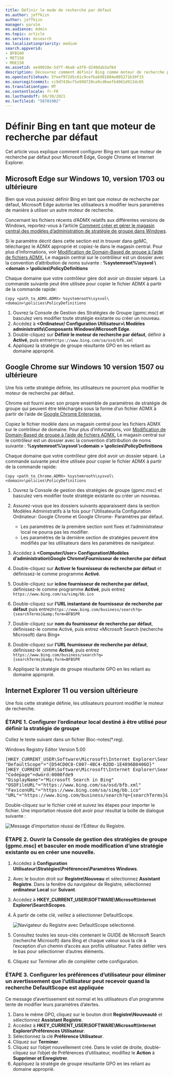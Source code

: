 ```yaml
---
title: Définir le mode de recherche par défaut
ms.author: jeffkizn
author: jeffkizn
manager: parulm
ms.audience: Admin
ms.topic: article
ms.service: mssearch
ms.localizationpriority: medium
search.appverid:
- BFB160
- MET150
- MOE150
ms.assetid: ee40010e-5d7f-4ba8-a3f8-d240dab3af6d
description: Découvrez comment définir Bing comme moteur de recherche par défaut de votre entreprise à l’aide de Microsoft Search (recherche Microsoft).
ms.openlocfilehash: 5feef972d5c61c9cefba6981084e005271b39f15
ms.sourcegitcommit: cc9d743bcf5e998720ce9cd6eefb4061d913dc65
ms.translationtype: MT
ms.contentlocale: fr-FR
ms.lasthandoff: 08/30/2021
ms.locfileid: "58701902"
---
```

# <a name="make-bing-the-default-search-engine"></a>Définir Bing en tant que moteur de recherche par défaut
  
Cet article vous explique comment configurer Bing en tant que moteur de recherche par défaut pour Microsoft Edge, Google Chrome et Internet Explorer. 
  
## <a name="microsoft-edge-on-windows-10-version-1703-or-later"></a>Microsoft Edge sur Windows 10, version 1703 ou ultérieure

Bien que vous puissiez définir Bing en tant que moteur de recherche par défaut, Microsoft Edge autorise les utilisateurs à modifier leurs paramètres de manière à utiliser un autre moteur de recherche.
  
Concernant les fichiers récents d’ADMX relatifs aux différentes versions de Windows, reportez-vous à l’article [Comment créer et gérer le magasin central des modèles d’administration de stratégie de groupe dans Windows](https://support.microsoft.com/help/3087759/how-to-create-and-manage-the-central-store-for-group-policy-administra).
  
Si le paramètre décrit dans cette section est in trouver dans gpMC, téléchargez le ADMX approprié et copiez-le dans le magasin central. Pour plus d’informations, voir [Modification de Domain-Based de groupe à l’aide de fichiers ADMX.](/previous-versions/windows/it-pro/windows-vista/cc748955%28v%3dws.10%29) Le magasin central sur le contrôleur est un dossier avec la convention d’attribution de noms suivante : **%systemroot%\sysvol \\<domain \> \policies\PolicyDefinitions**
  
Chaque domaine que votre contrôleur gère doit avoir un dossier séparé. La commande suivante peut être utilisée pour copier le fichier ADMX à partir de la commande rapide:
  
 `Copy <path_to_ADMX.ADMX> %systemroot%\sysvol\<domain>\policies\PolicyDefinitions`
  
1. Ouvrez la Console de Gestion des Stratégies de Groupe (gpmc.msc) et basculez vers modifier toute stratégie existante ou créer un nouveau.
2. Accédez à **&lt;Ordinateur/ Configuration Utilisateur&gt;\ Modèles administratifs\Composants Windows\Microsoft Edge**.
3. Double-cliquez sur **Définir le moteur de recherche par défaut**, définir à **Activé**, puis entrer`https://www.bing.com/sa/osd/bfb.xml`
4. Appliquez la stratégie de groupe résultante GPO en les reliant au domaine approprié.


## <a name="google-chrome-on-windows-10-version-1507-or-later"></a>Google Chrome sur Windows 10 version 1507 ou ultérieure

Une fois cette stratégie définie, les utilisateurs ne pourront plus modifier le moteur de recherche par défaut.
  
Chrome est fourni avec son propre ensemble de paramètres de stratégie de groupe qui peuvent être téléchargés sous la forme d’un fichier ADMX à partir de l’aide de [Google Chrome Enterprise.](https://support.google.com/chrome/a/answer/187202)
  
Copiez le fichier modèle dans un magasin central pour les fichiers ADMX sur le contrôleur de domaine. Pour plus d’informations, voir [Modification de Domain-Based de groupe à l’aide de fichiers ADMX.](/previous-versions/windows/it-pro/windows-vista/cc748955%28v%3dws.10%29) Le magasin central sur le contrôleur est un dossier avec la convention d’attribution de noms suivante : **%systemroot%\sysvol \\<domain \> \policies\PolicyDefinitions**
  
Chaque domaine que votre contrôleur gère doit avoir un dossier séparé. La commande suivante peut être utilisée pour copier le fichier ADMX à partir de la commande rapide:
  
 `Copy <path_to_Chrome.ADMX> %systemroot%\sysvol\<domain>\policies\PolicyDefinitions`
  
1. Ouvrez la Console de gestion des stratégies de groupe (gpmc.msc) et basculez vers modifier toute stratégie existante ou créer un nouveau.
2. Assurez-vous que les dossiers suivants apparaissent dans la section Modèles Administratifs à la fois pour l’Utilisateur/la Configuration Ordinateur: Google Chrome et Google Chrome- Paramètres par défaut.

    - Les paramètres de la première section sont fixes et l’administrateur local ne pourra pas les modifier.
    - Les paramètres de la dernière section de stratégies peuvent être modifiés par les utilisateurs dans les paramètres de navigateur.

3. Accédez à **\<Computer/User\> Configuration\Modèles d’administration\Google Chrome\Fournisseur de recherche par défaut**
4. Double-cliquez sur **Activer le fournisseur de recherche par défaut** et définissez-le comme programme **Activé**.
5. Double-cliquez sur **icône fournisseur de recherche par défaut**, définissez-le comme programme **Activé**, puis entrez `https://www.bing.com/sa/simg/bb.ico`
6. Double-cliquez sur **l’URL instantané de fournisseur de recherche par défaut** puis entrez`https://www.bing.com/business/search?q={searchTerms}&amp;form=BFBSPR`
7. Double-cliquez sur **nom du fournisseur de recherche par défaut**, définissez-le comme Activé, puis entrez «Microsoft Search (recherche Microsoft) dans Bing»
8. Double-cliquez sur **l’URL fournisseur de recherche par défaut**, définissez-le comme **Activé**, puis entrez `https://www.bing.com/business/search?q={searchTerms}&amp;form=BFBSPR`
9. Appliquez la stratégie de groupe résultante GPO en les reliant au domaine approprié.

## <a name="internet-explorer-11-or-later"></a>Internet Explorer 11 ou version ultérieure

Une fois cette stratégie définie, les utilisateurs pourront modifier le moteur de recherche.
  
### <a name="step-1-configure-the-local-machine-that-will-be-used-to-set-the-gpo"></a>ÉTAPE 1. Configurer l’ordinateur local destiné à être utilisé pour définir la stratégie de groupe

Collez le texte suivant dans un fichier Bloc-notes(\*.reg).
  
Windows Registry Editor Version 5.00
  
<pre>[HKEY_CURRENT_USER\Software\Microsoft\Internet Explorer\SearchScopes]
"DefaultScope"="{D54CD0C8-C007-4BC4-B2DD-1E4896B8406D}"
[HKEY_CURRENT_USER\Software\Microsoft\Internet Explorer\SearchScopes\{D54CD0C8-C007-4BC4-B2DD-1E4896B8406D}]
"Codepage"=dword:0000fde9
"DisplayName"="Microsoft Search in Bing"
"OSDFileURL"="https://www.bing.com/sa/osd/bfb.xml"
"FaviconURL"="https://www.bing.com/sa/simg/bb.ico"
"URL"="https://www.bing.com/business/search?q={searchTerms}&amp;form=BFBSPR"</pre>
  
Double-cliquez sur le fichier créé et suivez les étapes pour importer le fichier. Une importation réussie doit avoir pour résultat la boîte de dialogue suivante :
  
![Message d’importation réussi de l’Éditeur du Registre.](media/ea3686b9-f6d7-481e-9a0d-2c96891bc501.png)
  
### <a name="step-2-open-the-group-policy-management-console-gpmcmsc-and-switch-to-editing-an-existing-policy-or-creating-a-new-one"></a>ÉTAPE 2. Ouvrir la Console de gestion des stratégies de groupe (gpmc.msc) et basculer en mode modification d’une stratégie existante ou en créer une nouvelle.

1. Accédez à **Configuration Utilisateur\Stratégies\Préférences\Paramètres Windows**.
2. Avec le bouton droit sur **Registre\Nouveau** et sélectionnez **Assistant Registre**. Dans la fenêtre du navigateur de Registre, sélectionnez **ordinateur Local** sur **Suivant**.
3. Accédez à **HKEY_CURRENT_USER\SOFTWARE\Microsoft\Internet Explorer\SearchScopes**.
4. À partir de cette clé, veillez à sélectionner DefaultScope.

    ![Navigateur du Registre avec DefaultScope sélectionné.](media/ec5a450d-0cba-4e9c-acba-1a09e8e90bad.png)
5. Consultez toutes les sous-clés contenant le GUIDE de Microsoft Search (recherche Microsoft) dans Bing et chaque valeur sous la clé à l’exception d’un chemin d’accès aux profils utilisateur. Faites défiler vers le bas pour sélectionner d’autres éléments.
6. Cliquez sur Terminer afin de compléter cette configuration.

### <a name="step-3-set-up-user-preferences-to-help-eliminate-a-warning-the-user-may-get-when-defaultscope-search-is-enforced"></a>ÉTAPE 3. Configurer les préférences d’utilisateur pour éliminer un avertissement que l’utilisateur peut recevoir quand la recherche DefaultScope est appliquée

Ce message d’avertissement est normal et les utilisateurs d’un programme tente de modifier leurs paramètres d’alertes.
  
1. Dans le même GPO, cliquez sur le bouton droit **Registre\Nouveauté** et sélectionnez **Assistant Registre**.
2. Accédez à **HKEY_CURRENT_USER\SOFTWARE\Microsoft\Internet Explorer\Préférences Utilisateur**.
3. Sélectionnez la clé **Préférence Utilisateur**.
4. Cliquez sur **Terminer**.
5. Cliquez sur l’objet nouvellement créé. Dans le volet de droite, double-cliquez sur l’objet de Préférences d’utilisateur, modifiez le **Action** à **Supprimer et Enregistrer**.
6. Appliquez la stratégie de groupe résultante GPO en les reliant au domaine approprié.